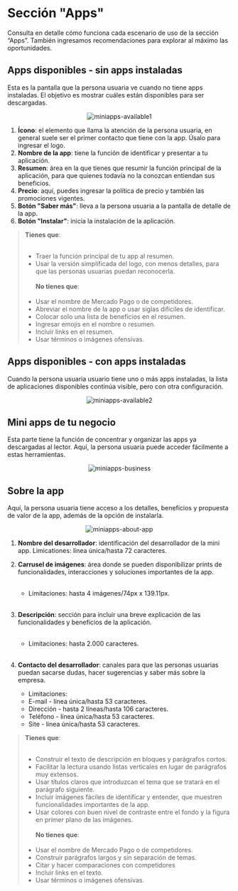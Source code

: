 # Sección "Apps"

Consulta en detalle cómo funciona cada escenario de uso de la sección “Apps”. También ingresamos recomendaciones para explorar al máximo las oportunidades.

## Apps disponibles - sin apps instaladas

Esta es la pantalla que la persona usuaria ve cuando no tiene apps instaladas. El objetivo es mostrar cuáles están disponibles para ser descargadas.

<center>

![miniapps-available1](/mini-apps/miniapps-available1-es.png)

</center>

1. **Ícono**: el elemento que llama la atención de la persona usuaria, en general suele ser el primer contacto que tiene con la app. Úsalo para ingresar el logo.
2. **Nombre de la app**: tiene la función de identificar y presentar a tu aplicación.
3. **Resumen**: área en la que tienes que resumir la función principal de la aplicación, para que quienes todavía no la conozcan entiendan sus beneficios.
4. **Precio**: aquí, puedes ingresar la política de precio y también las promociones vigentes.
5. **Botón "Saber más"**: lleva a la persona usuaria a la pantalla de detalle de la app.
6. **Botón "Instalar"**: inicia la instalación de la aplicación.

> **Tienes que**:<br><br>
> * Traer la función principal de tu app al resumen.
> * Usar la versión simplificada del logo, con menos detalles, para que las personas usuarias puedan reconocerla.
> <br><br>
> **No tienes que**:<br><br>
> * Usar el nombre de Mercado Pago o de competidores.
> * Abreviar el nombre de la app o usar siglas difíciles de identificar.
> * Colocar solo una lista de beneficios en el resumen.
> * Ingresar emojis en el nombre o resumen.
> * Incluir links en el resumen.
> * Usar términos o imágenes ofensivas.

## Apps disponibles - con apps instaladas

Cuando la persona usuaria usuario tiene uno o más apps instaladas, la lista de aplicaciones disponibles continúa visible, pero con otra configuración.

<center>

![miniapps-available2](/mini-apps/miniapps-available2-es.png)

</center>

## Mini apps de tu negocio

Esta parte tiene la función de concentrar y organizar las apps ya descargadas al lector. Aquí, la persona usuaria puede acceder fácilmente a estas herramientas.

<center>

![miniapps-business](/mini-apps/miniapps-business-es.png)

</center>

## Sobre la app

Aquí, la persona usuaria tiene acceso a los detalles, beneficios y propuesta de valor de la app, además de la opción de instalarla.

<center>

![miniapps-about-app](/mini-apps/miniapps-about-app-es.png)

</center>

1. **Nombre del desarrollador**: identificación del desarrollador de la mini app. Limicationes: línea única/hasta 72 caracteres.
2. **Carrusel de imágenes**: área donde se pueden disponibilizar prints de funcionalidades, interacciones y soluciones importantes de la app.<br><br> 

   * Limitaciones: hasta 4 imágenes/74px x 139.11px.<br><br> 

3. **Descripción**: sección para incluir una breve explicación de las funcionalidades y beneficios de la aplicación.<br><br>

   * Limitaciones: hasta 2.000 caracteres.<br><br>

4. **Contacto del desarrollador**: canales para que las personas usuarias puedan sacarse dudas, hacer sugerencias y saber más sobre la empresa.

   * Limitaciones:
   * E-mail - línea única/hasta 53 caracteres.
   * Dirección - hasta 2 líneas/hasta 106 caracteres.
   * Teléfono - línea única/hasta 53 caracteres.
   * Site - línea única/hasta 53 caracteres.

> **Tienes que**:<br><br>
> * Construir el texto de descripción en bloques y parágrafos cortos.
> * Facilitar la lectura usando listas verticales en lugar de parágrafos muy extensos.
> * Usar títulos claros que introduzcan el tema que se  tratará en el parágrafo siguiente.
> * Incluir imágenes fáciles de identificar y entender, que muestren funcionalidades importantes de la app.
> * Usar colores con buen nivel de contraste entre el fondo y la figura en primer plano de las imágenes.
> <br><br>
> **No tienes que**:<br><br>
> * Usar el nombre de Mercado Pago o de competidores.
> * Construir parágrafos largos y sin separación de temas.
> * Citar y hacer comparaciones con competidores
> * Incluir links en el texto.
> * Usar términos o imágenes ofensivas.